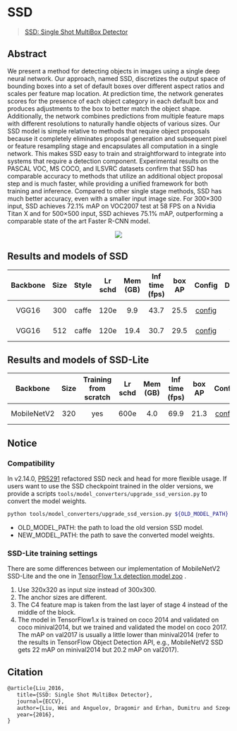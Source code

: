 # SSD

> [SSD: Single Shot MultiBox Detector](https://arxiv.org/abs/1512.02325)

<!-- [ALGORITHM] -->

## Abstract

We present a method for detecting objects in images using a single deep neural network. Our approach, named SSD,
discretizes the output space of bounding boxes into a set of default boxes over different aspect ratios and scales per
feature map location. At prediction time, the network generates scores for the presence of each object category in each
default box and produces adjustments to the box to better match the object shape. Additionally, the network combines
predictions from multiple feature maps with different resolutions to naturally handle objects of various sizes. Our SSD
model is simple relative to methods that require object proposals because it completely eliminates proposal generation
and subsequent pixel or feature resampling stage and encapsulates all computation in a single network. This makes SSD
easy to train and straightforward to integrate into systems that require a detection component. Experimental results on
the PASCAL VOC, MS COCO, and ILSVRC datasets confirm that SSD has comparable accuracy to methods that utilize an
additional object proposal step and is much faster, while providing a unified framework for both training and inference.
Compared to other single stage methods, SSD has much better accuracy, even with a smaller input image size. For 300×300
input, SSD achieves 72.1% mAP on VOC2007 test at 58 FPS on a Nvidia Titan X and for 500×500 input, SSD achieves 75.1%
mAP, outperforming a comparable state of the art Faster R-CNN model.

<div align=center>
<img src="https://user-images.githubusercontent.com/40661020/143998553-4e12f681-6025-46b4-8410-9e2e1e53a8ec.png"/>
</div>

## Results and models of SSD

| Backbone | Size | Style | Lr schd | Mem (GB) | Inf time (fps) | box AP |           Config           |                                                                                                             Download                                                                                                             |
|:--------:|:----:|:-----:|:-------:|:--------:|:--------------:|:------:|:--------------------------:|:--------------------------------------------------------------------------------------------------------------------------------------------------------------------------------------------------------------------------------:|
|  VGG16   | 300  | caffe |  120e   |   9.9    |      43.7      |  25.5  | [config](./ssd300_coco.py) | [model](https://download.openmmlab.com/mmdetection/v2.0/ssd/ssd300_coco/ssd300_coco_20210803_015428-d231a06e.pth) \| [log](https://download.openmmlab.com/mmdetection/v2.0/ssd/ssd300_coco/ssd300_coco_20210803_015428.log.json) |
|  VGG16   | 512  | caffe |  120e   |   19.4   |      30.7      |  29.5  | [config](./ssd512_coco.py) | [model](https://download.openmmlab.com/mmdetection/v2.0/ssd/ssd512_coco/ssd512_coco_20210803_022849-0a47a1ca.pth) \| [log](https://download.openmmlab.com/mmdetection/v2.0/ssd/ssd512_coco/ssd512_coco_20210803_022849.log.json) |

## Results and models of SSD-Lite

|  Backbone   | Size | Training from scratch | Lr schd | Mem (GB) | Inf time (fps) | box AP |                           Config                           |                                                                                                                                                                 Download                                                                                                                                                                 |
|:-----------:|:----:|:---------------------:|:-------:|:--------:|:--------------:|:------:|:----------------------------------------------------------:|:----------------------------------------------------------------------------------------------------------------------------------------------------------------------------------------------------------------------------------------------------------------------------------------------------------------------------------------:|
| MobileNetV2 | 320  |          yes          |  600e   |   4.0    |      69.9      |  21.3  | [config](./ssdlite_mobilenetv2-scratch_8xb24-600e_coco.py) | [model](https://download.openmmlab.com/mmdetection/v2.0/ssd/ssdlite_mobilenetv2_scratch_600e_coco/ssdlite_mobilenetv2_scratch_600e_coco_20210629_110627-974d9307.pth) \| [log](https://download.openmmlab.com/mmdetection/v2.0/ssd/ssdlite_mobilenetv2_scratch_600e_coco/ssdlite_mobilenetv2_scratch_600e_coco_20210629_110627.log.json) |

## Notice

### Compatibility

In v2.14.0, [PR5291](https://github.com/open-mmlab/mmdetection/pull/5291) refactored SSD neck and head for more
flexible usage. If users want to use the SSD checkpoint trained in the older versions, we provide a scripts
`tools/model_converters/upgrade_ssd_version.py` to convert the model weights.

```bash
python tools/model_converters/upgrade_ssd_version.py ${OLD_MODEL_PATH} ${NEW_MODEL_PATH}

```

- OLD_MODEL_PATH: the path to load the old version SSD model.
- NEW_MODEL_PATH: the path to save the converted model weights.

### SSD-Lite training settings

There are some differences between our implementation of MobileNetV2 SSD-Lite and the one
in [TensorFlow 1.x detection model zoo](https://github.com/tensorflow/models/blob/master/research/object_detection/g3doc/tf1_detection_zoo.md) .

1. Use 320x320 as input size instead of 300x300.
2. The anchor sizes are different.
3. The C4 feature map is taken from the last layer of stage 4 instead of the middle of the block.
4. The model in TensorFlow1.x is trained on coco 2014 and validated on coco minival2014, but we trained and validated
   the model on coco 2017. The mAP on val2017 is usually a little lower than minival2014 (refer to the results in
   TensorFlow Object Detection API, e.g., MobileNetV2 SSD gets 22 mAP on minival2014 but 20.2 mAP on val2017).

## Citation

```latex
@article{Liu_2016,
   title={SSD: Single Shot MultiBox Detector},
   journal={ECCV},
   author={Liu, Wei and Anguelov, Dragomir and Erhan, Dumitru and Szegedy, Christian and Reed, Scott and Fu, Cheng-Yang and Berg, Alexander C.},
   year={2016},
}
```
